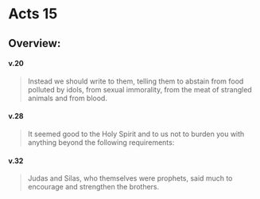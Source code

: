 # Acts 15

## Overview:


#### v.20
>Instead we should write to them, telling them to abstain from food polluted by idols, from sexual immorality, from the meat of strangled animals and from blood.

#### v.28
>It seemed good to the Holy Spirit and to us not to burden you with anything beyond the following requirements:

#### v.32
>Judas and Silas, who themselves were prophets, said much to encourage and strengthen the brothers.

